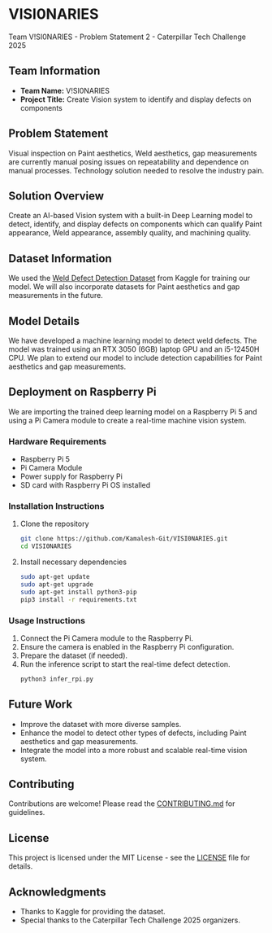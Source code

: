# VISI0NARIES
Team V!SI0NARIES - Problem Statement 2 - Caterpillar Tech Challenge 2025

## Team Information
- **Team Name:** V!SI0NARIES
- **Project Title:** Create Vision system to identify and display defects on components

## Problem Statement
Visual inspection on Paint aesthetics, Weld aesthetics, gap measurements are currently manual posing issues on repeatability and dependence on manual processes. Technology solution needed to resolve the industry pain.

## Solution Overview
Create an AI-based Vision system with a built-in Deep Learning model to detect, identify, and display defects on components which can qualify Paint appearance, Weld appearance, assembly quality, and machining quality.

## Dataset Information
We used the [Weld Defect Detection Dataset](https://www.kaggle.com/datasets/sukmaadhiwijaya/weld-defect-detection-dataset) from Kaggle for training our model. We will also incorporate datasets for Paint aesthetics and gap measurements in the future.

## Model Details
We have developed a machine learning model to detect weld defects. The model was trained using an RTX 3050 (6GB) laptop GPU and an i5-12450H CPU. We plan to extend our model to include detection capabilities for Paint aesthetics and gap measurements.

## Deployment on Raspberry Pi
We are importing the trained deep learning model on a Raspberry Pi 5 and using a Pi Camera module to create a real-time machine vision system.

### Hardware Requirements
- Raspberry Pi 5
- Pi Camera Module
- Power supply for Raspberry Pi
- SD card with Raspberry Pi OS installed

### Installation Instructions
1. Clone the repository
    ```bash
    git clone https://github.com/Kamalesh-Git/VISI0NARIES.git
    cd VISI0NARIES
    ```
2. Install necessary dependencies
    ```bash
    sudo apt-get update
    sudo apt-get upgrade
    sudo apt-get install python3-pip
    pip3 install -r requirements.txt
    ```

### Usage Instructions
1. Connect the Pi Camera module to the Raspberry Pi.
2. Ensure the camera is enabled in the Raspberry Pi configuration.
3. Prepare the dataset (if needed).
4. Run the inference script to start the real-time defect detection.
    ```bash
    python3 infer_rpi.py
    ```
## Future Work
- Improve the dataset with more diverse samples.
- Enhance the model to detect other types of defects, including Paint aesthetics and gap measurements.
- Integrate the model into a more robust and scalable real-time vision system.

## Contributing
Contributions are welcome! Please read the [CONTRIBUTING.md](CONTRIBUTING.md) for guidelines.

## License
This project is licensed under the MIT License - see the [LICENSE](LICENSE) file for details.

## Acknowledgments
- Thanks to Kaggle for providing the dataset.
- Special thanks to the Caterpillar Tech Challenge 2025 organizers.
